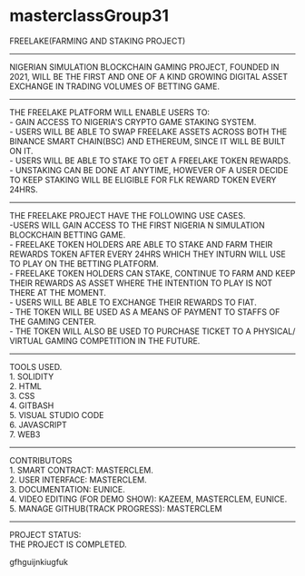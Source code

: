 # masterclassGroup31
FREELAKE(FARMING AND STAKING PROJECT)
<hr>
NIGERIAN SIMULATION BLOCKCHAIN GAMING PROJECT, FOUNDED IN 2021, WILL BE THE FIRST AND ONE OF A KIND GROWING DIGITAL ASSET EXCHANGE IN TRADING VOLUMES OF BETTING GAME.

<hr>
THE FREELAKE PLATFORM WILL ENABLE USERS TO:
 <br />
- GAIN ACCESS TO NIGERIA'S CRYPTO GAME STAKING SYSTEM.
<br />
- USERS WILL BE ABLE TO SWAP FREELAKE ASSETS ACROSS BOTH THE BINANCE SMART CHAIN(BSC) AND ETHEREUM, SINCE IT WILL BE BUILT ON IT.
<br />
- USERS WILL BE ABLE TO STAKE TO GET A FREELAKE TOKEN REWARDS.
<br />
- UNSTAKING CAN BE DONE AT ANYTIME, HOWEVER OF A USER DECIDE TO KEEP STAKING WILL BE ELIGIBLE FOR FLK REWARD TOKEN EVERY 24HRS.

<hr>
THE FREELAKE PROJECT HAVE THE FOLLOWING USE CASES.
<br />
-USERS WILL GAIN ACCESS TO THE FIRST NIGERIA N SIMULATION BLOCKCHAIN BETTING GAME.
<br />
- FREELAKE TOKEN HOLDERS ARE ABLE TO STAKE AND FARM THEIR REWARDS TOKEN AFTER EVERY 24HRS WHICH THEY INTURN WILL USE TO PLAY ON THE BETTING PLATFORM.
<br />
- FREELAKE TOKEN HOLDERS CAN STAKE, CONTINUE TO FARM AND KEEP THEIR REWARDS AS ASSET WHERE THE INTENTION TO PLAY IS NOT THERE AT THE MOMENT.
<br />
- USERS WILL BE ABLE TO EXCHANGE THEIR REWARDS TO FIAT.
<br />
- THE TOKEN WILL BE USED AS A MEANS OF PAYMENT TO STAFFS OF THE GAMING CENTER.
<br />
- THE TOKEN WILL ALSO BE USED TO PURCHASE TICKET TO A PHYSICAL/ VIRTUAL GAMING COMPETITION IN THE FUTURE.


<hr>
TOOLS USED.<br />
1. SOLIDITY <br />
2. HTML <br />
3. CSS <br />
4. GITBASH <br />
5. VISUAL STUDIO CODE <br />
6. JAVASCRIPT <br />
7. WEB3
<hr>
CONTRIBUTORS

<br />
1. SMART CONTRACT: MASTERCLEM.
<br />
2. USER INTERFACE: MASTERCLEM.
<br />
3. DOCUMENTATION: EUNICE.
<br />
4. VIDEO EDITING (FOR DEMO SHOW): KAZEEM, MASTERCLEM, EUNICE.
<br />
5. MANAGE GITHUB(TRACK PROGRESS): MASTERCLEM

<hr>
PROJECT STATUS:<br />
THE PROJECT IS COMPLETED.


gfhguijnkiugfuk